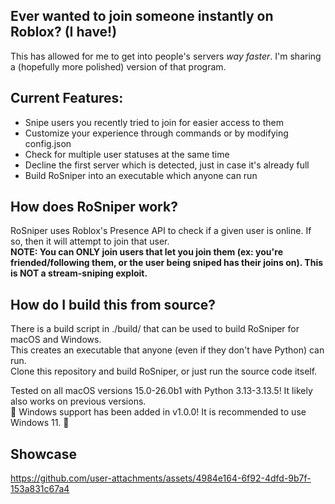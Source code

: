 ## Ever wanted to join someone instantly on Roblox? (I have!)
This has allowed for me to get into people's servers *way faster*. I'm sharing a (hopefully more polished) version of that program.

## Current Features:
- Snipe users you recently tried to join for easier access to them
- Customize your experience through commands or by modifying config.json
- Check for multiple user statuses at the same time
- Decline the first server which is detected, just in case it's already full
- Build RoSniper into an executable which anyone can run

## How does RoSniper work?
RoSniper uses Roblox's Presence API to check if a given user is online. If so, then it will attempt to join that user.</br>
**NOTE: You can ONLY join users that let you join them (ex: you're friended/following them, or the user being sniped has their joins on). This is NOT a stream-sniping exploit.**

## How do I build this from source?
There is a build script in ./build/ that can be used to build RoSniper for macOS and Windows.</br>
This creates an executable that anyone (even if they don't have Python) can run.</br>
Clone this repository and build RoSniper, or just run the source code itself.</br>

Tested on all macOS versions 15.0-26.0b1 with Python 3.13-3.13.5! It likely also works on previous versions.</br>
🎉 Windows support has been added in v1.0.0! It is recommended to use Windows 11. 🎉

## Showcase
https://github.com/user-attachments/assets/4984e164-6f92-4dfd-9b7f-153a831c67a4